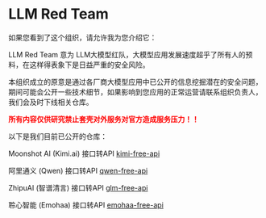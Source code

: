 # LLM Red Team

如果您看到了这个组织，请允许我为您介绍它：

LLM Red Team 意为 LLM大模型红队，大模型应用发展速度超乎了所有人的预料，在这样得表象下是日益严重的安全风险。

本组织成立的原意是通过各厂商大模型应用中已公开的信息挖掘潜在的安全问题，期间可能会公开一些技术细节，如果影响到您应用的正常运营请联系组织负责人，我们会及时下线相关仓库。

<font color="red">**所有内容仅供研究禁止套壳对外服务对官方造成服务压力！！**</font>

以下是我们目前已公开的仓库：

Moonshot AI (Kimi.ai) 接口转API [kimi-free-api](https://github.com/LLM-Red-Team/kimi-free-api)

阿里通义 (Qwen) 接口转API [qwen-free-api](https://github.com/LLM-Red-Team/qwen-free-api)

ZhipuAI (智谱清言) 接口转API [glm-free-api](https://github.com/LLM-Red-Team/glm-free-api)

聆心智能 (Emohaa) 接口转API [emohaa-free-api](https://github.com/LLM-Red-Team/emohaa-free-api)
